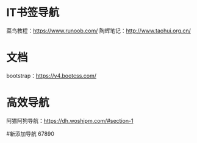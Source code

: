 # IT书签导航

菜鸟教程：https://www.runoob.com/
陶辉笔记：http://www.taohui.org.cn/

# 文档
bootstrap：https://v4.bootcss.com/

# 高效导航
阿猫阿狗导航：https://dh.woshipm.com/#section-1

#新添加导航
67890
